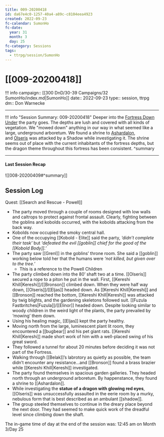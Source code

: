 ```yaml
---
title: 009-20200418
id: da67e4c0-1257-40a4-a89c-c8104eea4923
created: 2022-09-23
fc-calendar: SumonHo
fc-date:
  year: 31
  month: 3
  day: 25
fc-category: Sessions
tags:
  - ttrpg/session/SumonHo
---
```


# [[009-20200418]]

!!! info
    campaign:: [[300 DnD/30-39 Campaigns/32 SumonHo/index.md|SumonHo]]
    date:: 2022-09-23
    type:: session, ttrpg
    dm:: Don Warnecke


---
!!! info "Session Summary: 009-20200418"
    Deeper into the [Fortress Down Under](app://obsidian.md/Fortress%20Down%20Under) the party goes. The depths are lush and covered with all kinds of vegetation. We "mowed down" anything in our way in what seemed like a large, underground arboretum. We found a shrine to [Ashardalon](app://obsidian.md/Ashardalon), and [Olseris](app://obsidian.md/Olseris) was attacked by a Shadow while investigating it. The shrine seems out of place with the current inhabitants of the fortress depths, but the dragon theme throughout this fortress has been consistent.
    ^summary

---


#### Last Session Recap

![[008-20200409#^summary]]

## Session Log


Quest: [[Search and Rescue - Powell]]

- The party moved through a couple of rooms designed with low walls and caltrops to protect against frontal assault. Clearly, fighting between the goblins and kobolds occurred, with the kobolds attacking from the back way.
- Kobolds now occupied the smoky central hall.
- One of the occupying [[Kobold - Elite]] said the party, *‘didn’t complete their task’* but *‘defeated the evil [[goblin]] chief for the good of the [[Kobold Body]].’*
- The party saw [[Grenl]] in the goblins’ throne room. She said a [[goblin]] working below told her that the humans were *‘not killed, but given over to the tree.’*
    - This is a reference to the Powell Children
- The party climbed down into the 80’ shaft two at a time. [[Olseris]] secured a rope to a piton he put in the wall. First, [[Kereshi Khill|Kereshi]]/[[Bronson]] climbed down. When they were half way down, [[Olseris]]/[[Eljas]] headed down. As [[Kereshi Khill|Kereshi]] and [[Bronson]] reached the bottom, [[Kereshi Khill|Kereshi]] was attacked by twig blights, and the gardening skeletons followed suit. [[Fuzula Fastbritches|Fuzula]]/[[Elinor]] headed down. Despite looking similar to woody children in the weird light of the plants, the party prevailed by ‘mowing’ them down.
- Using his healing magic, [[Eljas]] kept the party healthy.
- Moving north from the large, luminescent plant lit room, they encountered a [[bugbear]] and his pet giant rats. [[Kereshi Khill|Kereshi]] made short work of him with a well-placed swing of his great sword.
- They followed a tunnel for about 20 minutes before deciding it was not part of the Fortress.
- Walking through [[Belak]]’s labrotory as quietly as possible, the team didn’t encounter any resistance…and [[Bronson]] found a brass brazier while [[Kereshi Khill|Kereshi]] investigated.
- The party found themselves in spacious garden galleries. They headed north through an underground arboretum. By happenstance, they found a shrine to [[Ashardalon]].
- While investigating the **statue of a dragon with glowing red eyes**, [[Olseris]] was unsuccessfully assaulted in the eerie room by a murky, nebulous form that is best described as an ambulant [[shadow]].  
- The group steeled themselves to continue in the dreary place beyond the next door. They had seemed to make quick work of the dreadful level since climbing down the shaft.

The in-game time of day at the end of the session was: 12:45 am on Month 3/Day 25
